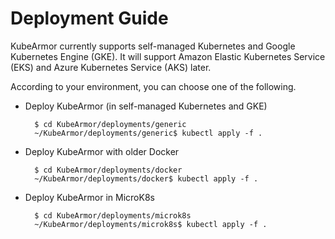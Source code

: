 # Deployment Guide

  KubeArmor currently supports self-managed Kubernetes and Google Kubernetes Engine \(GKE\). It will support Amazon Elastic Kubernetes Service \(EKS\) and Azure Kubernetes Service \(AKS\) later.  


  According to your environment, you can choose one of the following.  


  * Deploy KubeArmor \(in self-managed Kubernetes and GKE\)

    ```text
      $ cd KubeArmor/deployments/generic
      ~/KubeArmor/deployments/generic$ kubectl apply -f .
    ```

  * Deploy KubeArmor with older Docker

    ```text
      $ cd KubeArmor/deployments/docker
      ~/KubeArmor/deployments/docker$ kubectl apply -f .
    ```

  * Deploy KubeArmor in MicroK8s

    ```text
      $ cd KubeArmor/deployments/microk8s
      ~/KubeArmor/deployments/microk8s$ kubectl apply -f .
    ```

